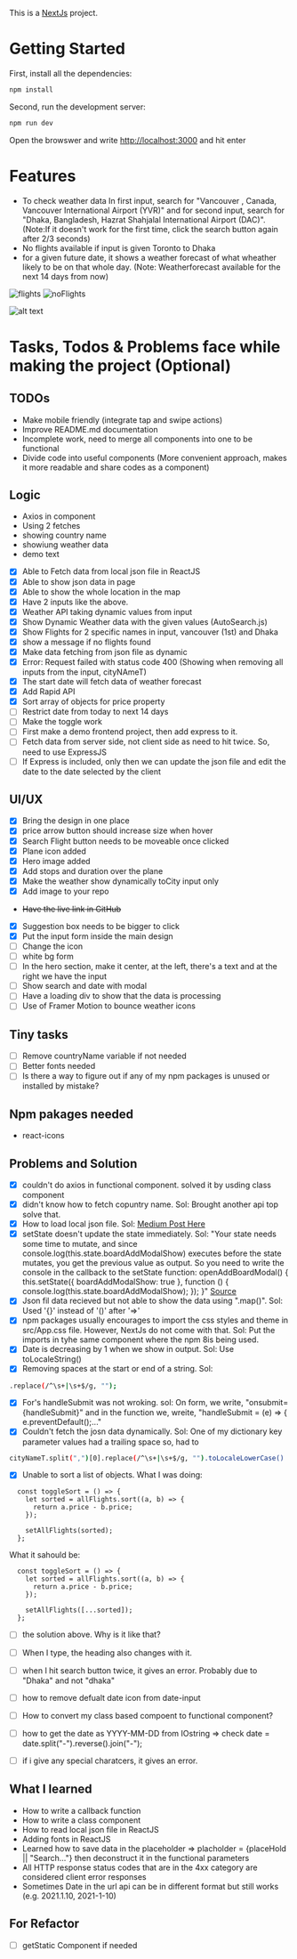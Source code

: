 This is a [NextJs](https://nextjs.org/) project.

# Getting Started

First, install all the dependencies:

```bash
npm install
```

Second, run the development server:

```bash
npm run dev
```

Open the browswer and write [http://localhost:3000](http://localhost:3000) and hit enter

# Features

- To check weather data In first input, search for "Vancouver , Canada, Vancouver International Airport (YVR)" and for second input, search for "Dhaka, Bangladesh, Hazrat Shahjalal International Airport (DAC)".
  (Note:If it doesn't work for the first time, click the search button again after 2/3 seconds)
- No flights available if input is given Toronto to Dhaka
- for a given future date, it shows a weather forecast of what wheather likely to be on that whole day. (Note: Weatherforecast available for the next 14 days from now)

![flights](https://user-images.githubusercontent.com/29802879/148372088-d1c50338-e073-4451-a786-2c8367d79788.png)
![noFlights](https://user-images.githubusercontent.com/29802879/148372173-f2f1a922-5c5d-41c9-a745-65eeb6b0ab69.png)

![alt text](https://github.com/tahsin/Auto-Search/blob/main/noFlights.png?raw=true)

<!-- ![alt text](https://github.com/[username]/[reponame]/blob/[branch]/image.jpg?raw=true) -->

# Tasks, Todos & Problems face while making the project (Optional)

## TODOs

- Make mobile friendly (integrate tap and swipe actions)
- Improve README.md documentation
- Incomplete work, need to merge all components into one to be functional
- Divide code into useful components (More convenient approach, makes it more readable and share codes as a component)

## Logic

- Axios in component
- Using 2 fetches
- showing country name
- showiung weather data
- demo text

- [x] Able to Fetch data from local json file in ReactJS
- [x] Able to show json data in page
- [x] Able to show the whole location in the map
- [x] Have 2 inputs like the above.
- [x] Weather API taking dynamic values from input
- [x] Show Dynamic Weather data with the given values (AutoSearch.js)
- [x] Show Flights for 2 specific names in input, vancouver (1st) and Dhaka
- [x] show a message if no flights found
- [x] Make data fetching from json file as dynamic
- [x] Error: Request failed with status code 400 (Showing when removing all inputs from the input, cityNAmeT)
- [x] The start date will fetch data of weather forecast
- [x] Add Rapid API
- [x] Sort array of objects for price property
- [ ] Restrict date from today to next 14 days
- [ ] Make the toggle work
- [ ] First make a demo frontend project, then add express to it.
- [ ] Fetch data from server side, not client side as need to hit twice. So, need to use ExpressJS
- [ ] If Express is included, only then we can update the json file and edit the date to the date selected by the client

## UI/UX

- [x] Bring the design in one place
- [x] price arrow button should increase size when hover
- [x] Search Flight button needs to be moveable once clicked
- [x] Plane icon added
- [x] Hero image added
- [x] Add stops and duration over the plane
- [x] Make the weather show dynamically toCity input only
- [x] Add image to your repo
- ~~Have the live link in GitHub~~
- [x] Suggestion box needs to be bigger to click
- [x] Put the input form inside the main design
- [ ] Change the icon
- [ ] white bg form
- [ ] In the hero section, make it center, at the left, there's a text and at the right we have the input
- [ ] Show search and date with modal
- [ ] Have a loading div to show that the data is processing
- [ ] Use of Framer Motion to bounce weather icons

## Tiny tasks

- [ ] Remove countryName variable if not needed
- [ ] Better fonts needed
- [ ] Is there a way to figure out if any of my npm packages is unused or installed by mistake?

## Npm pakages needed

- react-icons

## Problems and Solution

- [x] couldn't do axios in functional component. solved it by usding class component
- [x] didn't know how to fetch copuntry name. Sol: Brought another api top solve that.
- [x] How to load local json file. Sol: [Medium Post Here](https://medium.com/officialrajdeepsingh/how-to-read-local-json-file-in-react-js-564125235fc7)
- [x] setState doesn't update the state immediately. Sol: "Your state needs some time to mutate, and since console.log(this.state.boardAddModalShow) executes before the state mutates, you get the previous value as output. So you need to write the console in the callback to the setState function:
      openAddBoardModal() {
      this.setState({ boardAddModalShow: true }, function () {
      console.log(this.state.boardAddModalShow);
      });
      }"
      [Source](https://stackoverflow.com/questions/41278385/setstate-doesnt-update-the-state-immediately)
- [x] Json fil data recieved but not able to show the data using ".map()". Sol: Used '{}' instead of '()' after '=>'
- [x] npm packages usually encourages to import the css styles and theme in src/App.css file. However, NextJs do not come with that. Sol: Put the imports in tyhe same component where the npm 8is being used.
- [x] Date is decreasing by 1 when we show in output. Sol: Use toLocaleString()
- [x] Removing spaces at the start or end of a string. Sol:

```bash
.replace(/^\s+|\s+$/g, "");
```

- [x] For's handleSubmit was not wroking. sol: On form, we write, "onsubmit={handleSubmit}" and in the function we, wreite, "handleSubmit = (e) => { e.preventDefault();..."
- [x] Couldn't fetch the josn data dynamically. Sol: One of my dictionary key parameter values had a trailing space so, had to

```bash
cityNameT.split(",")[0].replace(/^\s+|\s+$/g, "").toLocaleLowerCase()
```

- [x] Unable to sort a list of objects.
      What I was doing:

```
  const toggleSort = () => {
    let sorted = allFlights.sort((a, b) => {
      return a.price - b.price;
    });

    setAllFlights(sorted);
  };
```

What it sahould be:

```
  const toggleSort = () => {
    let sorted = allFlights.sort((a, b) => {
      return a.price - b.price;
    });

    setAllFlights([...sorted]);
  };
```

- [ ] the solution above. Why is it like that?

- [ ] When I type, the heading also changes with it.
- [ ] when I hit search button twice, it gives an error. Probably due to "Dhaka" and not "dhaka"
- [ ] how to remove defualt date icon from date-input
- [ ] How to convert my class based compoent to functional component?
- [ ] how to get the date as YYYY-MM-DD from IOstring => check date = date.split("-").reverse().join("-");
- [ ] if i give any special charatcers, it gives an error.

## What I learned

- How to write a callback function
- How to write a class component
- How to read local json file in ReactJS
- Adding fonts in ReactJS
- Learned how to save data in the placeholder => placholder = {placeHold || "Search..."} then deconstruct it in the functional parameters
- All HTTP response status codes that are in the 4xx category are considered client error responses
- Sometimes Date in the url api can be in different format but still works (e.g. 2021.1.10, 2021-1-10)

## For Refactor

- [ ] getStatic Component if needed

